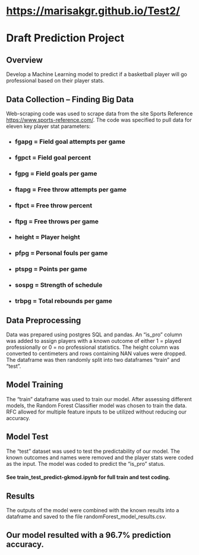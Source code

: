 # https://marisakgr.github.io/Test2/

# Draft Prediction Project
## Overview
Develop a Machine Learning model to predict if a basketball player will go professional based on their player stats.
## Data Collection – Finding Big Data
Web-scraping code was used to scrape data from the site Sports Reference https://www.sports-reference.com/.  The code was specified to pull data for eleven key player stat parameters: 
*  ###   fgapg = Field goal attempts per game
*  ###   fgpct = Field goal percent
*  ###   fgpg = Field goals per game
*  ###   ftapg = Free throw attempts per game
*  ###   ftpct = Free throw percent
*  ###   ftpg = Free throws per game
*  ###   height = Player height
*  ###   pfpg = Personal fouls per game
*  ###   ptspg = Points per game
*  ###   sospg = Strength of schedule
*  ###   trbpg = Total rebounds per game

## Data Preprocessing
Data was prepared using postgres SQL and pandas.  An “is_pro” column was added to assign players with a known outcome of either 1 = played professionally or 0 = no professional statistics.  The height column was converted to centimeters and rows containing NAN values were dropped.  The dataframe was then randomly split into two dataframes “train” and “test”.

## Model Training
The “train” dataframe was used to train our model.  After assessing different models, the Random Forest Classifier model was chosen to train the data.  RFC allowed for multiple feature inputs to be utilized without reducing our accuracy.

## Model Test
The “test” dataset was used to test the predictability of our model.  The known outcomes and names were removed and the player stats were coded as the input.  The model was coded to predict the “is_pro” status.
#### See train_test_predict-gkmod.ipynb for full train and test coding.

## Results
The outputs of the model were combined with the known results into a dataframe and saved to the file randomForest_model_results.csv.
## Our model resulted with a 96.7% prediction accuracy.

